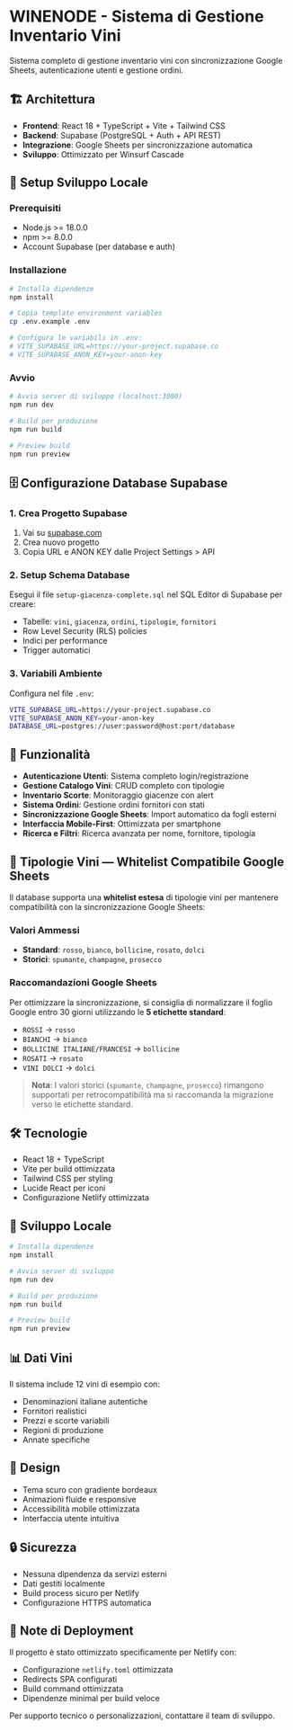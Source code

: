 # WINENODE - Sistema di Gestione Inventario Vini

Sistema completo di gestione inventario vini con sincronizzazione Google Sheets, autenticazione utenti e gestione ordini.

## 🏗️ Architettura

- **Frontend**: React 18 + TypeScript + Vite + Tailwind CSS
- **Backend**: Supabase (PostgreSQL + Auth + API REST)
- **Integrazione**: Google Sheets per sincronizzazione automatica
- **Sviluppo**: Ottimizzato per Winsurf Cascade

## 🚀 Setup Sviluppo Locale

### Prerequisiti
- Node.js >= 18.0.0
- npm >= 8.0.0
- Account Supabase (per database e auth)

### Installazione
```bash
# Installa dipendenze
npm install

# Copia template environment variables
cp .env.example .env

# Configura le variabili in .env:
# VITE_SUPABASE_URL=https://your-project.supabase.co
# VITE_SUPABASE_ANON_KEY=your-anon-key
```

### Avvio
```bash
# Avvia server di sviluppo (localhost:3000)
npm run dev

# Build per produzione
npm run build

# Preview build
npm run preview
```

## 🗄️ Configurazione Database Supabase

### 1. Crea Progetto Supabase
1. Vai su [supabase.com](https://supabase.com/dashboard)
2. Crea nuovo progetto
3. Copia URL e ANON KEY dalle Project Settings > API

### 2. Setup Schema Database
Esegui il file `setup-giacenza-complete.sql` nel SQL Editor di Supabase per creare:
- Tabelle: `vini`, `giacenza`, `ordini`, `tipologie`, `fornitori`
- Row Level Security (RLS) policies
- Indici per performance
- Trigger automatici

### 3. Variabili Ambiente
Configura nel file `.env`:
```bash
VITE_SUPABASE_URL=https://your-project.supabase.co
VITE_SUPABASE_ANON_KEY=your-anon-key
DATABASE_URL=postgres://user:password@host:port/database
```

## 📱 Funzionalità

- **Autenticazione Utenti**: Sistema completo login/registrazione
- **Gestione Catalogo Vini**: CRUD completo con tipologie
- **Inventario Scorte**: Monitoraggio giacenze con alert
- **Sistema Ordini**: Gestione ordini fornitori con stati
- **Sincronizzazione Google Sheets**: Import automatico da fogli esterni
- **Interfaccia Mobile-First**: Ottimizzata per smartphone
- **Ricerca e Filtri**: Ricerca avanzata per nome, fornitore, tipologia

## 🍷 Tipologie Vini — Whitelist Compatibile Google Sheets

Il database supporta una **whitelist estesa** di tipologie vini per mantenere compatibilità con la sincronizzazione Google Sheets:

### Valori Ammessi
- **Standard**: `rosso`, `bianco`, `bollicine`, `rosato`, `dolci`
- **Storici**: `spumante`, `champagne`, `prosecco`

### Raccomandazioni Google Sheets
Per ottimizzare la sincronizzazione, si consiglia di normalizzare il foglio Google entro 30 giorni utilizzando le **5 etichette standard**:
- `ROSSI` → `rosso`
- `BIANCHI` → `bianco` 
- `BOLLICINE ITALIANE/FRANCESI` → `bollicine`
- `ROSATI` → `rosato`
- `VINI DOLCI` → `dolci`

> **Nota**: I valori storici (`spumante`, `champagne`, `prosecco`) rimangono supportati per retrocompatibilità ma si raccomanda la migrazione verso le etichette standard.

## 🛠️ Tecnologie

- React 18 + TypeScript
- Vite per build ottimizzata
- Tailwind CSS per styling
- Lucide React per iconi
- Configurazione Netlify ottimizzata

## 🔧 Sviluppo Locale

```bash
# Installa dipendenze
npm install

# Avvia server di sviluppo
npm run dev

# Build per produzione
npm run build

# Preview build
npm run preview
```

## 📊 Dati Vini

Il sistema include 12 vini di esempio con:
- Denominazioni italiane autentiche
- Fornitori realistici
- Prezzi e scorte variabili
- Regioni di produzione
- Annate specifiche

## 🎨 Design

- Tema scuro con gradiente bordeaux
- Animazioni fluide e responsive
- Accessibilità mobile ottimizzata
- Interfaccia utente intuitiva

## 🔒 Sicurezza

- Nessuna dipendenza da servizi esterni
- Dati gestiti localmente
- Build process sicuro per Netlify
- Configurazione HTTPS automatica

## 📝 Note di Deployment

Il progetto è stato ottimizzato specificamente per Netlify con:
- Configurazione `netlify.toml` ottimizzata
- Redirects SPA configurati
- Build command ottimizzata
- Dipendenze minimal per build veloce

Per supporto tecnico o personalizzazioni, contattare il team di sviluppo.